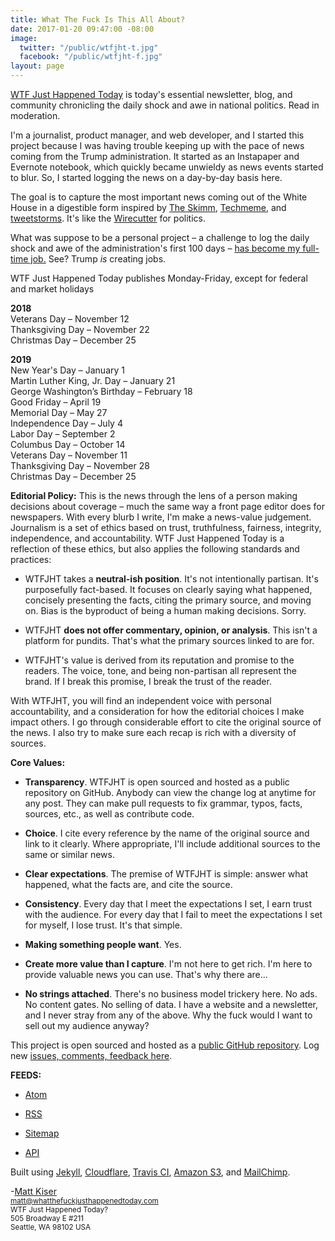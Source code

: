 ```yaml
---
title: What The Fuck Is This All About?
date: 2017-01-20 09:47:00 -08:00
image:
  twitter: "/public/wtfjht-t.jpg"
  facebook: "/public/wtfjht-f.jpg"
layout: page
---
```


<p class="lead"><a href="{{ site.baseurl }}/">WTF Just Happened Today</a> is today's essential newsletter, blog, and community chronicling the daily shock and awe in national politics. Read in moderation.</p>

<p>I'm a journalist, product manager, and web developer, and I started this project because I was having trouble keeping up with the pace of news coming from the Trump administration. It started as an Instapaper and Evernote notebook, which quickly became unwieldy as news events started to blur. So, I started logging the news on a day-by-day basis here.</p>

The goal is to capture the most important news coming out of the White House in a digestible form inspired by <a href="http://www.theskimm.com/">The Skimm</a>, <a href="http://techmeme.com/">Techmeme</a>, and <a href="http://www.theverge.com/2016/12/13/13936946/twitter-tweetstorm-thread-timeline-medium">tweetstorms</a>. It's like the <a href="http://thewirecutter.com/">Wirecutter</a> for politics.

What was suppose to be a personal project – a challenge to log the daily shock and awe of the administration's first 100 days – <a href="https://whatthefuckjusthappenedtoday.com/meta/trump-creates-one-new-job/">has become my full-time job.</a> See? Trump *is* creating jobs.

WTF Just Happened Today publishes Monday-Friday, except for federal and market holidays

**2018**\
Veterans Day – November 12\
Thanksgiving Day – November 22\
Christmas Day – December 25

**2019**\
New Year's Day – January 1\
Martin Luther King, Jr. Day – January 21\
George Washington’s Birthday – February 18\
Good Friday – April 19\
Memorial Day – May 27\
Independence Day – July 4\
Labor Day – September 2\
Columbus Day – October 14\
Veterans Day – November 11\
Thanksgiving Day – November 28\
Christmas Day – December 25

**Editorial Policy:**
This is the news through the lens of a person making decisions about coverage – much the same way a front page editor does for newspapers. With every blurb I write, I'm make a news-value judgement. Journalism is a set of ethics based on trust, truthfulness, fairness, integrity, independence, and accountability. WTF Just Happened Today is a reflection of these ethics, but also applies the following standards and practices:

* WTFJHT takes a **neutral-ish position**. It's not intentionally partisan. It's purposefully fact-based. It focuses on clearly saying what happened, concisely presenting the facts, citing the primary source, and moving on. Bias is the byproduct of being a human making decisions. Sorry.

* WTFJHT **does not offer commentary, opinion, or analysis**. This isn't a platform for pundits. That's what the primary sources linked to are for.

* WTFJHT's value is derived from its reputation and promise to the readers. The voice, tone, and being non-partisan all represent the brand. If I break this promise, I break the trust of the reader.

With WTFJHT, you will find an independent voice with personal accountability, and a consideration for how the editorial choices I make impact others. I go through considerable effort to cite the original source of the news. I also try to make sure each recap is rich with a diversity of sources.

**Core Values:**

* **Transparency**. WTFJHT is open sourced and hosted as a public repository on GitHub. Anybody can view the change log at anytime for any post. They can make pull requests to fix grammar, typos, facts, sources, etc., as well as contribute code.

* **Choice**. I cite every reference by the name of the original source and link to it clearly. Where appropriate, I'll include additional sources to the same or similar news.

* **Clear expectations**. The premise of WTFJHT is simple: answer what happened, what the facts are, and cite the source.

* **Consistency**. Every day that I meet the expectations I set, I earn trust with the audience. For every day that I fail to meet the expectations I set for myself, I lose trust. It's that simple.

* **Making something people want**. Yes.

* **Create more value than I capture**. I'm not here to get rich. I'm here to provide valuable news you can use. That's why there are...

* **No strings attached**. There's no business model trickery here. No ads. No content gates. No selling of data. I have a website and a newsletter, and I never stray from any of the above. Why the fuck would I want to sell out my audience anyway?

This project is open sourced and hosted as a [public GitHub repository](https://github.com/mkiser/WTFJHT). Log new [issues, comments, feedback here](https://github.com/mkiser/WTFJHT/issues).

**FEEDS:**

* <a href="https://whatthefuckjusthappenedtoday.com/atom.xml">Atom</a>

* <a href="https://whatthefuckjusthappenedtoday.com/rss.xml">RSS</a>

* <a href="https://whatthefuckjusthappenedtoday.com/sitemap.xml">Sitemap</a>

* <a href="https://whatthefuckjusthappenedtoday.com/api/v1/posts.json">API</a>

Built using <a href="http://jekyllrb.com/">Jekyll</a>, <a href="https://www.cloudflare.com">Cloudflare</a>, [Travis CI](https://travis-ci.org/mkiser/WTFJHT), [Amazon S3](https://aws.amazon.com/s3/), and <a href="https://mailchimp.com/">MailChimp</a>.

<p class="lead">-<a href="https://twitter.com/matt_kiser/">Matt Kiser</a><br>
<small>
<a href="mailto:matt@whatthefuckjusthappenedtoday.com?Subject=Hello%20there" target="_top">matt@whatthefuckjusthappenedtoday.com</a><br>
WTF Just Happened Today?<br>
505 Broadway E #211 <br>
Seattle, WA 98102 USA
</small>
</p>
